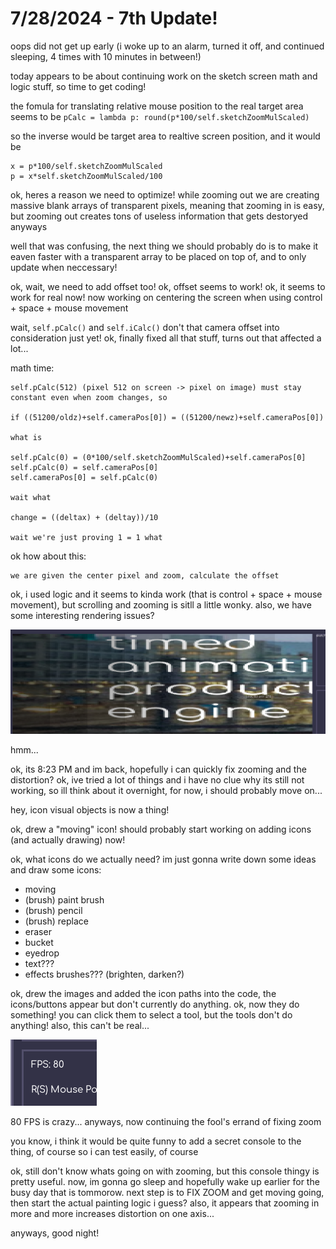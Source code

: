 # 7/28/2024 - 7th Update!

oops did not get up early (i woke up to an alarm, turned it off, and continued sleeping, 4 times with 10 minutes in between!)

today appears to be about continuing work on the sketch screen math and logic stuff, so time to get coding!

the fomula for translating relative mouse position to the real target area seems to be `pCalc = lambda p: round(p*100/self.sketchZoomMulScaled)`

so the inverse would be target area to realtive screen position, and it would be 

```
x = p*100/self.sketchZoomMulScaled
p = x*self.sketchZoomMulScaled/100
```

ok, heres a reason we need to optimize! while zooming out we are creating massive blank arrays of transparent pixels, meaning that zooming in is easy, but zooming out creates tons of useless information that gets destoryed anyways

well that was confusing, the next thing we should probably do is to make it eaven faster with a transparent array to be placed on top of, and to only update when neccessary!

ok, wait, we need to add offset too! ok, offset seems to work! ok, it seems to work for real now! now working on centering the screen when using control + space + mouse movement

wait, `self.pCalc()` and `self.iCalc()` don't that camera offset into consideration just yet! ok, finally fixed all that stuff, turns out that affected a lot...

math time:
```
self.pCalc(512) (pixel 512 on screen -> pixel on image) must stay constant even when zoom changes, so

if ((51200/oldz)+self.cameraPos[0]) = ((51200/newz)+self.cameraPos[0])

what is 

self.pCalc(0) = (0*100/self.sketchZoomMulScaled)+self.cameraPos[0]
self.pCalc(0) = self.cameraPos[0]
self.cameraPos[0] = self.pCalc(0)

wait what

change = ((deltax) + (deltay))/10

wait we're just proving 1 = 1 what
```

ok how about this:

```
we are given the center pixel and zoom, calculate the offset

```

ok, i used logic and it seems to kinda work (that is control + space + mouse movement), but scrolling and zooming is sitll a little wonky. also, we have some interesting rendering issues?

![hmm](</updatelogs/images/072024/07282024 - 1.png>)

hmm...

ok, its 8:23 PM and im back, hopefully i can quickly fix zooming and the distortion? ok, ive tried a lot of things and i have no clue why its still not working, so ill think about it overnight, for now, i should probably move on...

hey, icon visual objects is now a thing!

ok, drew a "moving" icon! should probably start working on adding icons (and actually drawing) now!

ok, what icons do we actually need? im just gonna write down some ideas and draw some icons:
- moving
- (brush) paint brush
- (brush) pencil
- (brush) replace
- eraser
- bucket
- eyedrop
- text???
- effects brushes??? (brighten, darken?)

ok, drew the images and added the icon paths into the code, the icons/buttons appear but don't currently do anything. ok, now they do something! you can click them to select a tool, but the tools don't do anything! also, this can't be real...

![its very fast](</updatelogs/images/072024/07282024 - 2.png>)

80 FPS is crazy... anyways, now continuing the fool's errand of fixing zoom

you know, i think it would be quite funny to add a secret console to the thing, of course so i can test easily, of course

ok, still don't know whats going on with zooming, but this console thingy is pretty useful. now, im gonna go sleep and hopefully wake up earlier for the busy day that is tommorow. next step is to FIX ZOOM and get moving going, then start the actual painting logic i guess? also, it appears that zooming in more and more increases distortion on one axis...

anyways, good night!